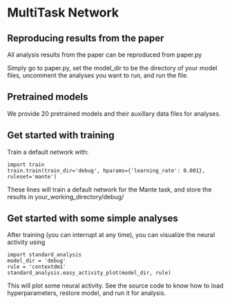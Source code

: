 # MultiTask Network

## Reproducing results from the paper
All analysis results from the paper can be reproduced from paper.py

Simply go to paper.py, set the model_dir to be the directory of your 
model files, uncomment the analyses you want to run, and run the file.

## Pretrained models
We provide 20 pretrained models and their auxillary data files for
analyses.

## Get started with training
Train a default network with:

    import train
    train.train(train_dir='debug', hparams={'learning_rate': 0.001}, ruleset='mante')

These lines will train a default network for the Mante task, and store the
results in your_working_directory/debug/

## Get started with some simple analyses
After training (you can interrupt at any time), you can visualize the neural
activity using

    import standard_analysis
    model_dir = 'debug'
    rule = 'contextdm1'
    standard_analysis.easy_activity_plot(model_dir, rule)

This will plot some neural activity. See the source code to know how to load
hyperparameters, restore model, and run it for analysis.